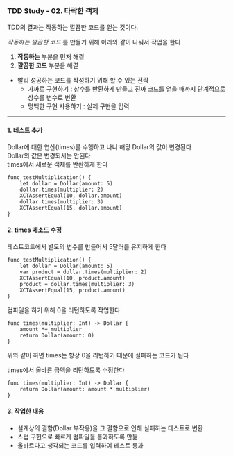 ### TDD Study - 02. 타락한 객체

TDD의 결과는 작동하는 깔끔한 코드를 얻는 것이다.

*작동하는 깔끔한 코드* 를 만들기 위해 아래와 같이 나눠서 작업을 한다

1. **작동하는** 부분을 먼저 해결
2. **깔끔한 코드** 부분을 해결

* 빨리 성공하는 코드를 작성하기 위해 할 수 있는 전략
  - 가짜로 구현하기 : 상수를 반환하게 만들고 진짜 코드를 얻을 때까지 단계적으로 상수를 변수로 변환
  - 명백한 구현 사용하기 : 실제 구현을 입력

---

#### 1. 테스트 추가
Dollar에 대한 연산(times)를 수행하고 나니 해당 Dollar의 값이 변경된다  
Dollar의 값은 변경되서는 안된다  
times에서 새로운 객체를 반환하게 한다
```
func testMultiplication() {
    let dollar = Dollar(amount: 5)
    dollar.times(multiplier: 2)
    XCTAssertEqual(10, dollar.amount)
    dollar.times(multiplier: 3)
    XCTAssertEqual(15, dollar.amount)
}
```

#### 2. times 메소드 수정
테스트코드에서 별도의 변수를 만들어서 5달러를 유지하게 한다
```
func testMultiplication() {
    let dollar = Dollar(amount: 5)
    var product = dollar.times(multiplier: 2)
    XCTAssertEqual(10, product.amount)
    product = dollar.times(multiplier: 3)
    XCTAssertEqual(15, product.amount)
}
```

컴파일을 하기 위해 0을 리턴하도록 작업한다
```
func times(multiplier: Int) -> Dollar {
    amount *= multiplier
    return Dollar(amount: 0)
}
```

위와 같이 하면 times는 항상 0을 리턴하기 때문에 실패하는 코드가 된다  

times에서 올바른 금액을 리턴하도록 수정한다
```
func times(multiplier: Int) -> Dollar {
    return Dollar(amount: amount * multiplier)
}
```

#### 3. 작업한 내용
- 설계상의 결함(Dollar 부작용)을 그 결함으로 인해 실패하는 테스트로 변환
- 스텁 구현으로 빠르게 컴파일을 통과하도록 만듦
- 올바르다고 생각되는 코드를 입력하여 테스트 통과
